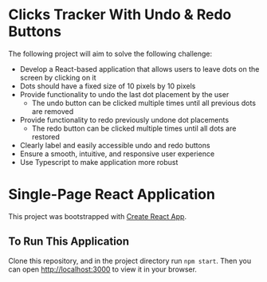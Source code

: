 # Clicks Tracker With Undo & Redo Buttons

The following project will aim to solve the following challenge:
- Develop a React-based application that allows users to leave dots on the screen by clicking on it
- Dots should have a fixed size of 10 pixels by 10 pixels
- Provide functionality to undo the last dot placement by the user
    - The undo button can be clicked multiple times until all previous dots are removed
- Provide functionality to redo previously undone dot placements
    - The redo button can be clicked multiple times until all dots are restored
- Clearly label and easily accessible undo and redo buttons
- Ensure a smooth, intuitive, and responsive user experience
- Use Typescript to make application more robust

# Single-Page React Application

This project was bootstrapped with [Create React App](https://github.com/facebook/create-react-app).

## To Run This Application

Clone this repository, and in the project directory run `npm start`. Then you can open [http://localhost:3000](http://localhost:3000) to view it in your browser.